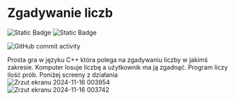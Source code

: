 # Zgadywanie liczb</br>

<img alt="Static Badge" src="https://img.shields.io/badge/Gra-ba0000?style=for-the-badge">  <img alt="Static Badge" src="https://img.shields.io/badge/Random-%23330066?style=for-the-badge">

![GitHub commit activity](https://img.shields.io/github/commit-activity/t/AndreansxTech/zgadywanko-liczb)</br>

Prosta gra w języku C++ która polega na zgadywaniu liczby w jakimś zakresie. Komputer losuje liczbę a użytkownik ma ją zgadnąć. Program liczy ilość prób. 
Poniżej screeny z działania</br>
![Zrzut ekranu 2024-11-16 003954](https://github.com/user-attachments/assets/4069a499-a0c7-40bc-be32-044a2aa7708a)</br>
![Zrzut ekranu 2024-11-16 003742](https://github.com/user-attachments/assets/479c8cce-a215-41d9-bd10-e62e06d3c7d6)

